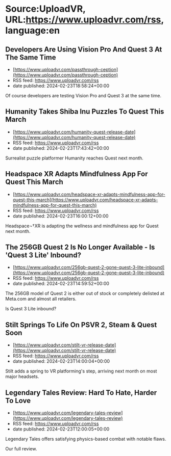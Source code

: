 # Source:UploadVR, URL:https://www.uploadvr.com/rss, language:en

## Developers Are Using Vision Pro And Quest 3 At The Same Time
 - [https://www.uploadvr.com/passthrough-ception](https://www.uploadvr.com/passthrough-ception)
 - RSS feed: https://www.uploadvr.com/rss
 - date published: 2024-02-23T18:58:24+00:00

Of course developers are testing Vision Pro and Quest 3 at the same time.

## Humanity Takes Shiba Inu Puzzles To Quest This March
 - [https://www.uploadvr.com/humanity-quest-release-date](https://www.uploadvr.com/humanity-quest-release-date)
 - RSS feed: https://www.uploadvr.com/rss
 - date published: 2024-02-23T17:43:42+00:00

Surrealist puzzle platformer Humanity reaches Quest next month.

## Headspace XR Adapts Mindfulness App For Quest This March
 - [https://www.uploadvr.com/headspace-xr-adapts-mindfulness-app-for-quest-this-march](https://www.uploadvr.com/headspace-xr-adapts-mindfulness-app-for-quest-this-march)
 - RSS feed: https://www.uploadvr.com/rss
 - date published: 2024-02-23T16:00:12+00:00

Headspace¬†XR is adapting the wellness and mindfulness app for Quest next month.

## The 256GB Quest 2 Is No Longer Available - Is &#x27;Quest 3 Lite&#x27; Inbound?
 - [https://www.uploadvr.com/256gb-quest-2-gone-quest-3-lite-inbound](https://www.uploadvr.com/256gb-quest-2-gone-quest-3-lite-inbound)
 - RSS feed: https://www.uploadvr.com/rss
 - date published: 2024-02-23T14:59:52+00:00

The 256GB model of Quest 2 is either out of stock or completely delisted at Meta.com and almost all retailers.

Is Quest 3 Lite inbound?

## Stilt Springs To Life On PSVR 2, Steam &amp; Quest Soon
 - [https://www.uploadvr.com/stilt-vr-release-date](https://www.uploadvr.com/stilt-vr-release-date)
 - RSS feed: https://www.uploadvr.com/rss
 - date published: 2024-02-23T14:00:04+00:00

Stilt adds a spring to VR platforming's step, arriving next month on most major headsets.

## Legendary Tales Review: Hard To Hate, Harder To Love
 - [https://www.uploadvr.com/legendary-tales-review](https://www.uploadvr.com/legendary-tales-review)
 - RSS feed: https://www.uploadvr.com/rss
 - date published: 2024-02-23T12:00:05+00:00

Legendary Tales offers satisfying physics-based combat with notable flaws.

Our full review.

